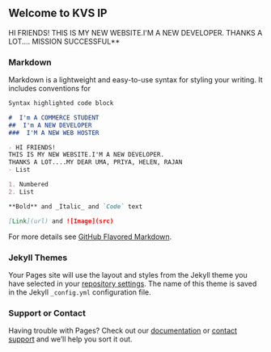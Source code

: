 ## Welcome to KVS IP

HI FRIENDS!
THIS IS MY NEW WEBSITE.I'M A NEW DEVELOPER.
THANKS A LOT....
MISSION SUCCESSFUL**

### Markdown

Markdown is a lightweight and easy-to-use syntax for styling your writing. It includes conventions for

```markdown
Syntax highlighted code block

#  I'm A COMMERCE STUDENT
##  I'm A NEW DEVELOPER
###  I'M A NEW WEB HOSTER

- HI FRIENDS!
THIS IS MY NEW WEBSITE.I'M A NEW DEVELOPER.
THANKS A LOT....MY DEAR UMA, PRIYA, HELEN, RAJAN
- List

1. Numbered
2. List

**Bold** and _Italic_ and `Code` text

[Link](url) and ![Image](src)
```

For more details see [GitHub Flavored Markdown](https://guides.github.com/features/mastering-markdown/).

### Jekyll Themes

Your Pages site will use the layout and styles from the Jekyll theme you have selected in your [repository settings](https://github.com/kvsip/com/settings). The name of this theme is saved in the Jekyll `_config.yml` configuration file.

### Support or Contact

Having trouble with Pages? Check out our [documentation](https://docs.github.com/categories/github-pages-basics/) or [contact support](https://github.com/contact) and we’ll help you sort it out.
